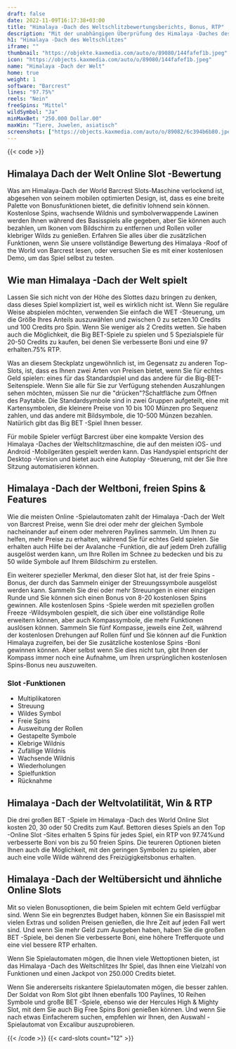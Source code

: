 ```yaml
---
draft: false
date: 2022-11-09T16:17:38+03:00
title: "Himalaya -Dach des Weltschlitzbewertungsberichts, Bonus, RTP"
description: "Mit der unabhängigen Überprüfung des Himalaya -Daches des Weltschlitzes aus Barcrest können Sie hier kostenlos oder echtes Geld spielen und hier einen Bonus erhalten!"
h1: "Himalaya -Dach des Weltschlitzes"
iframe: ""
thumbnail: "https://objekte.kaxmedia.com/auto/o/89080/144fafef1b.jpeg"
icon: "https://objects.kaxmedia.com/auto/o/89080/144fafef1b.jpeg"
name: "Himalaya -Dach der Welt"
home: true
weight: 1
software: "Barcrest"
lines: "97.75%"
reels: "Nein"
freeSpins: "Mittel"
wildSymbol: "Ja"
minMaxBet: "250.000 Dollar.00"
maxWin: "Tiere, Juwelen, asiatisch"
screenshots: ["https://objects.kaxmedia.com/auto/o/89082/6c394b6b80.jpeg"]
---
```


{{< code >}}<h2> Himalaya Dach der Welt Online Slot -Bewertung</h2><p>Was am Himalaya-Dach der World Barcrest Slots-Maschine verlockend ist, abgesehen von seinem mobilen optimierten Design, ist, dass es eine breite Palette von Bonusfunktionen bietet, die definitiv lohnend sein können. Kostenlose Spins, wachsende Wildnis und symbolverwappende Lawinen werden Ihnen während des Basisspiels alle gegeben, aber Sie können auch bezahlen, um Ikonen vom Bildschirm zu entfernen und Rollen voller klebriger Wilds zu genießen.  Erfahren Sie alles über die zusätzlichen Funktionen, wenn Sie unsere vollständige Bewertung des Himalaya -Roof of the World von Barcrest lesen, oder versuchen Sie es mit einer kostenlosen Demo, um das Spiel selbst zu testen.</p><h2>Wie man Himalaya -Dach der Welt spielt</h2><p>Lassen Sie sich nicht von der Höhe des Slottes dazu bringen zu denken, dass dieses Spiel kompliziert ist, weil es wirklich nicht ist. Wenn Sie reguläre Weise abspielen möchten, verwenden Sie einfach die WET -Steuerung, um die Größe Ihres Anteils auszuwählen und zwischen 0 zu setzen.10 Credits und 100 Credits pro Spin. Wenn Sie weniger als 2 Credits wetten. Sie haben auch die Möglichkeit, die Big BET-Spiele zu spielen und 5 Spezialspiele für 20-50 Credits zu kaufen, bei denen Sie verbesserte Boni und eine 97 erhalten.75% RTP.</p><p>Was an diesem Steckplatz ungewöhnlich ist, im Gegensatz zu anderen Top-Slots, ist, dass es Ihnen zwei Arten von Preisen bietet, wenn Sie für echtes Geld spielen: eines für das Standardspiel und das andere für die Big-BET-Seitenspiele. Wenn Sie alle für Sie zur Verfügung stehenden Auszahlungen sehen möchten, müssen Sie nur die "drücken"?Schaltfläche zum Öffnen des Paytable. Die Standardsymbole sind in zwei Gruppen aufgeteilt, eine mit Kartensymbolen, die kleinere Preise von 10 bis 100 Münzen pro Sequenz zahlen, und das andere mit Bildsymbole, die 10-500 Münzen bezahlen. Natürlich gibt das Big BET -Spiel Ihnen besser.</p><p>Für mobile Spieler verfügt Barcrest über eine kompakte Version des Himalaya -Daches der Weltschlitzmaschine, die auf den meisten iOS- und Android -Mobilgeräten gespielt werden kann. Das Handyspiel entspricht der Desktop -Version und bietet auch eine Autoplay -Steuerung, mit der Sie Ihre Sitzung automatisieren können.</p><h2> Himalaya -Dach der Weltboni, freien Spins & Features</h2><p>Wie die meisten Online -Spielautomaten zahlt der Himalaya -Dach der Welt von Barcrest Preise, wenn Sie drei oder mehr der gleichen Symbole nacheinander auf einem oder mehreren Paylines sammeln. Um Ihnen zu helfen, mehr Preise zu erhalten, während Sie für echtes Geld spielen. Sie erhalten auch Hilfe bei der Avalanche -Funktion, die auf jedem Dreh zufällig ausgelöst werden kann, um Ihre Rollen im Schnee zu bedecken und bis zu 50 wilde Symbole auf Ihrem Bildschirm zu erstellen.</p><p>Ein weiterer spezieller Merkmal, den dieser Slot hat, ist der freie Spins -Bonus, der durch das Sammeln einiger der Streuungssymbole ausgelöst werden kann. Sammeln Sie drei oder mehr Streuungen in einer einzigen Runde und Sie können sich einen Bonus von 8-20 kostenlosen Spins gewinnen. Alle kostenlosen Spins -Spiele werden mit speziellen großen Freeze -Wildsymbolen gespielt, die sich über eine vollständige Rolle erweitern können, aber auch Kompassymbole, die mehr Funktionen auslösen können. Sammeln Sie fünf Kompasse, jeweils eine Zeit, während der kostenlosen Drehungen auf Rollen fünf und Sie können auf die Funktion Himalaya zugreifen, bei der Sie zusätzliche kostenlose Spins -Boni gewinnen können. Aber selbst wenn Sie dies nicht tun, gibt Ihnen der Kompass immer noch eine Aufnahme, um Ihren ursprünglichen kostenlosen Spins-Bonus neu auszuweiten.</p><h3>
Slot -Funktionen</h3><ul>
<li></span>
Multiplikatoren</li>
<li></span>
Streuung</li>
<li></span>
Wildes Symbol</li>
<li></span>
Freie Spins</li>
<li></span>
Ausweitung der Rollen</li>
<li></span>
Gestapelte Symbole</li>
<li></span>
Klebrige Wildnis</li>
<li></span>
Zufällige Wildnis</li>
<li></span>
Wachsende Wildnis</li>
<li></span>
Wiederholungen</li>
<li></span>
Spielfunktion</li>
<li></span>
Rücknahme</li></ul><h2> Himalaya -Dach der Weltvolatilität, Win & RTP</h2><p>Die drei großen BET -Spiele im Himalaya -Dach des World Online Slot kosten 20, 30 oder 50 Credits zum Kauf. Bettoren dieses Spiels an den Top -Online Slot -Sites erhalten 5 Spins für jedes Spiel, ein RTP von 97.74%und verbesserte Boni von bis zu 50 freien Spins. Die teureren Optionen bieten Ihnen auch die Möglichkeit, mit den geringen Symbolen zu spielen, aber auch eine volle Wilde während des Freizügigkeitsbonus erhalten.</p><h2> Himalaya -Dach der Weltübersicht und ähnliche Online Slots</h2><p>Mit so vielen Bonusoptionen, die beim Spielen mit echtem Geld verfügbar sind. Wenn Sie ein begrenztes Budget haben, können Sie ein Basisspiel mit vielen Extras und soliden Preisen genießen, die Ihre Zeit auf jeden Fall wert sind. Und wenn Sie mehr Geld zum Ausgeben haben, haben Sie die großen BET -Spiele, bei denen Sie verbesserte Boni, eine höhere Trefferquote und eine viel bessere RTP erhalten.</p><p>Wenn Sie Spielautomaten mögen, die Ihnen viele Wettoptionen bieten, ist das Himalaya -Dach des Weltschlitzes Ihr Spiel, das Ihnen eine Vielzahl von Funktionen und einen Jackpot von 250.000 Credits bietet.</p><p>Wenn Sie andererseits riskantere Spielautomaten mögen, die besser zahlen. Der Soldat von Rom Slot gibt Ihnen ebenfalls 100 Paylines, 10 Reihen Symbole und große BET -Spiele, ebenso wie der Hercules High & Mighty Slot, mit dem Sie auch Big Free Spins Boni genießen können. Und wenn Sie nach etwas Einfacherem suchen, empfehlen wir Ihnen, den Auswahl -Spielautomat von Excalibur auszuprobieren.</p>{{< /code >}}
 {{< card-slots count="12" >}}